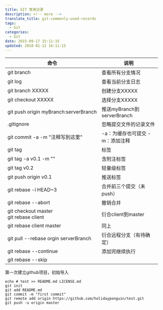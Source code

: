 ```yaml
---
title: GIT 常用记录
description: <!-- more -->
translate_title: git-commonly-used-records
tags:
  - Git
categories:
  - Git
date: 2015-09-17 15:11:15
updated: 2018-01-12 16:11:15
---
```


|命令|说明|
|--|--|
|git branch| 查看所有分支情况|
|git log| 查看当前分支日志|
|git branch XXXXX| 创建分支XXXXX|
|git checkout XXXXX| 选择分支XXXXX|
|git push origin myBranch:serverBranch| 推送myBranch到serverBranch|
|.gitignore| 忽略提交文件的记录文件|
|git commit -a -m "注释写到这里"| -a：为缓存也可提交 -m：添加注释|
|git tag| 标签|
|git tag -a v0.1 -m "" |含附注标签|
|git tag v0.2 |轻量级标签|
|git push origin v0.1 |推送标签|
|git rebase -i HEAD~3 |合并前三个提交（未push）|
|git rebase --abort| 撤销合并|
|git checkout master <br> git rebase client| 衍合client到master|
|git rebase client master| 同上|
|git pull --rebase orgin serverBranch| 衍合远程分支（有待确定）|
|git rebase --continue| 添加完继续执行|
|git rebase --skip ||


第一次建立github项目，初始导入

```
echo # test >> README.md LICENSE.md
git init
git add README.md
git commit -m "first commit"
git remote add origin https://github.com/holidaypenguin/test.git
git push -u origin master
```
